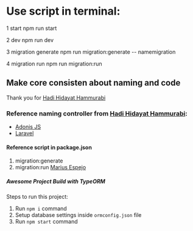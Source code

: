 # Use script in terminal:

1 start
npm run start

2 dev
npm run dev

3 migration generate
npm run migration:generate -- namemigration

4 migration run
npm run migration:run

## Make core consisten about naming and code

Thank you for [Hadi Hidayat Hammurabi](https://github.com/hadihammurabi)

### Reference naming controller from [Hadi Hidayat Hammurabi](https://github.com/hadihammurabi):

- [Adonis JS](https://docs.adonisjs.com/guides/controllers#resourceful-routes-and-controllers)
- [Laravel](https://www.tutsmake.com/laravel-8-resource-controller-route-tutorial/)

#### Reference script in package.json

1. migration:generate
2. migration:run
   [Marius Espejo](https://www.youtube.com/watch?v=sNosL578ECo&t=1065s)

##### Awesome Project Build with TypeORM

Steps to run this project:

1. Run `npm i` command
2. Setup database settings inside `ormconfig.json` file
3. Run `npm start` command
